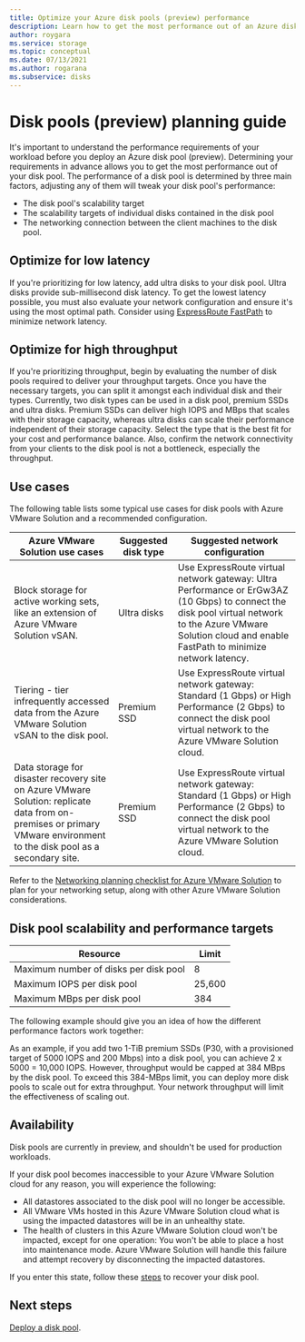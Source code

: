 ```yaml
---
title: Optimize your Azure disk pools (preview) performance
description: Learn how to get the most performance out of an Azure disk pool.
author: roygara
ms.service: storage
ms.topic: conceptual
ms.date: 07/13/2021
ms.author: rogarana
ms.subservice: disks
---
```


# Disk pools (preview) planning guide

It's important to understand the performance requirements of your workload before you deploy an Azure disk pool (preview). Determining your requirements in advance allows you to get the most performance out of your disk pool. The performance of a disk pool is determined by three main factors, adjusting any of them will tweak your disk pool's performance:

- The disk pool's scalability target
- The scalability targets of individual disks contained in the disk pool
- The networking connection between the client machines to the disk pool.

## Optimize for low latency

If you're prioritizing for low latency, add ultra disks to your disk pool. Ultra disks provide sub-millisecond disk latency. To get the lowest latency possible, you must also evaluate your network configuration and ensure it's using the most optimal path. Consider using [ExpressRoute FastPath](../expressroute/about-fastpath.md) to minimize network latency.

## Optimize for high throughput

If you're prioritizing throughput, begin by evaluating the number of disk pools required to deliver your throughput targets. Once you have the necessary targets, you can split it amongst each individual disk and their types. Currently, two disk types can be used in a disk pool, premium SSDs and ultra disks. Premium SSDs can deliver high IOPS and MBps that scales with their storage capacity, whereas ultra disks can scale their performance independent of their storage capacity. Select the type that is the best fit for your cost and performance balance. Also, confirm the network connectivity from your clients to the disk pool is not a bottleneck, especially the throughput.


## Use cases

The following table lists some typical use cases for disk pools with Azure VMware Solution and a recommended configuration.


|Azure VMware Solution use cases  |Suggested disk type  |Suggested network configuration  |
|---------|---------|---------|
|Block storage for active working sets, like an extension of Azure VMware Solution vSAN.     |Ultra disks         |Use ExpressRoute virtual network gateway: Ultra Performance or ErGw3AZ (10 Gbps) to connect the disk pool virtual network to the Azure VMware Solution cloud and enable FastPath to minimize network latency.         |
|Tiering - tier infrequently accessed data from the Azure VMware Solution vSAN to the disk pool.     |Premium SSD         |Use ExpressRoute virtual network gateway: Standard (1 Gbps) or High Performance (2 Gbps) to connect the disk pool virtual network to the Azure VMware Solution cloud.         |
|Data storage for disaster recovery site on Azure VMware Solution: replicate data from on-premises or primary VMware environment to the disk pool as a secondary site.     |Premium SSD         |Use ExpressRoute virtual network gateway: Standard (1 Gbps) or High Performance (2 Gbps) to connect the disk pool virtual network to the Azure VMware Solution cloud.         |

Refer to the [Networking planning checklist for Azure VMware Solution](../azure-vmware/tutorial-network-checklist.md) to plan for your networking setup, along with other Azure VMware Solution considerations.

## Disk pool scalability and performance targets

|Resource  |Limit  |
|---------|---------|
|Maximum number of disks per disk pool|8|
|Maximum IOPS per disk pool|25,600|
|Maximum MBps per disk pool|384|

The following example should give you an idea of how the different performance factors work together:

As an example, if you add two 1-TiB premium SSDs (P30, with a provisioned target of 5000 IOPS and 200 Mbps) into a disk pool, you can achieve 2 x 5000  = 10,000 IOPS. However, throughput would be capped at 384 MBps by the disk pool. To exceed this 384-MBps limit, you can deploy more disk pools to scale out for extra throughput. Your network throughput will limit the effectiveness of scaling out.

## Availability

Disk pools are currently in preview, and shouldn't be used for production workloads.

If your disk pool becomes inaccessible to your Azure VMware Solution cloud for any reason, you will experience the following:

- All datastores associated to the disk pool will no longer be accessible.
- All VMware VMs hosted in this Azure VMware Solution cloud what is using the impacted datastores will be in an unhealthy state.
- The health of clusters in this Azure VMware Solution cloud won't be impacted, except for one operation: You won't be able to place a host into maintenance mode. Azure VMware Solution will handle this failure and attempt recovery by disconnecting the impacted datastores.

If you enter this state, follow these [steps](disks-pools-troubleshoot.md#recover-a-disk-pool-or-an-iscsi-target) to recover your disk pool.

## Next steps

[Deploy a disk pool](disks-pools-deploy.md).
